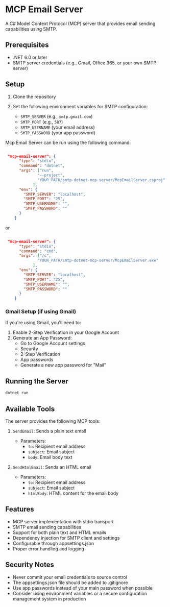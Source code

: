 # MCP Email Server

A C# Model Context Protocol (MCP) server that provides email sending capabilities using SMTP.

## Prerequisites

- .NET 6.0 or later
- SMTP server credentials (e.g., Gmail, Office 365, or your own SMTP server)

## Setup

1. Clone the repository

2. Set the following environment variables for SMTP configuration:

   - `SMTP_SERVER` (e.g., `smtp.gmail.com`)
   - `SMTP_PORT` (e.g., `587`)
   - `SMTP_USERNAME` (your email address)
   - `SMTP_PASSWORD` (your app password)

Mcp Email Server can be run using the following command:

```json

 "mcp-email-server": {
      "type": "stdio",
      "command": "dotnet",
      "args": ["run", 
              "--project",
              "YOUR_PATH/smtp-dotnet-mcp-server/McpEmailServer.csproj"
            ],
      "env": {       
        "SMTP_SERVER": "localhost",
        "SMTP_PORT": "25",
        "SMTP_USERNAME": "",
        "SMTP_PASSWORD": ""
      }
    }

```
or

```json

 "mcp-email-server": {
      "type": "stdio",
      "command": "cmd",
      "args": ["/c",               
              "YOUR_PATH/smtp-dotnet-mcp-server/McpEmailServer.exe"
            ],
      "env": {       
        "SMTP_SERVER": "localhost",
        "SMTP_PORT": "25",
        "SMTP_USERNAME": "",
        "SMTP_PASSWORD": ""
      }
    }

```


### Gmail Setup (if using Gmail)

If you're using Gmail, you'll need to:
1. Enable 2-Step Verification in your Google Account
2. Generate an App Password:
   - Go to Google Account settings
   - Security
   - 2-Step Verification
   - App passwords
   - Generate a new app password for "Mail"

## Running the Server

```bash
dotnet run
```

## Available Tools

The server provides the following MCP tools:

1. `SendEmail`: Sends a plain text email
   - Parameters:
     - `to`: Recipient email address
     - `subject`: Email subject
     - `body`: Email body text

2. `SendHtmlEmail`: Sends an HTML email
   - Parameters:
     - `to`: Recipient email address
     - `subject`: Email subject
     - `htmlBody`: HTML content for the email body

## Features

- MCP server implementation with stdio transport
- SMTP email sending capabilities
- Support for both plain text and HTML emails
- Dependency injection for SMTP client and settings
- Configurable through appsettings.json
- Proper error handling and logging

## Security Notes

- Never commit your email credentials to source control
- The appsettings.json file should be added to .gitignore
- Use app passwords instead of your main password when possible
- Consider using environment variables or a secure configuration management system in production 

